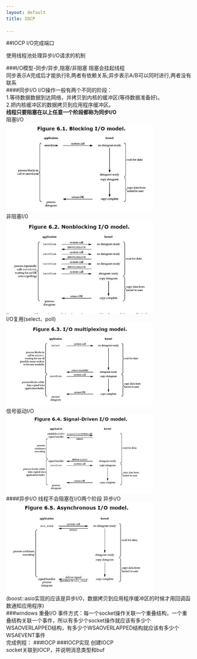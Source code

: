 ```yaml
---
layout: default
title: IOCP

---
```


##IOCP I/O完成端口

使用线程池处理异步I/O请求的机制

###I/O模型-同步/异步,阻塞/非阻塞
阻塞会挂起线程  
同步表示A完成后才能执行B,两者有依赖关系;异步表示A/B可以同时进行,两者没有联系  
####同步I/O
I/O操作一般有两个不同的阶段：  
1.等待数据数据到达网络，并拷贝到内核的缓冲区(等待数据准备好)。   
2.把内核缓冲区的数据拷贝到应用程序缓冲区。  
**线程只要阻塞在以上任意一个阶段都称为同步I/O**  
阻塞I/O  
![](https://github.com/garydai/garydai.github.com/raw/master/_posts/pic/blockiomodel.JPG)  
非阻塞I/0  
![](https://github.com/garydai/garydai.github.com/raw/master/_posts/pic/nonblockingiomodel.JPG)  
I/O复用(select、poll)  
![](https://github.com/garydai/garydai.github.com/raw/master/_posts/pic/iomultiplexingmodel.JPG)  
信号驱动I/O  
![](https://github.com/garydai/garydai.github.com/raw/master/_posts/pic/singledriveniomodel.JPG)  
####异步I/O
线程不会阻塞在I/O两个阶段
异步i/O  
![](https://github.com/garydai/garydai.github.com/raw/master/_posts/pic/AsynchronousIOModel.JPG)  
(boost::asio实现的应该是异步I/0，数据拷贝到应用程序缓冲区的时候才用回调函数通知应用程序)  
###windows 重叠I/O
事件方式：每一个socket操作关联一个重叠结构，一个重叠结构关联一个事件，所以有多少个socket操作就应该有多少个WSAOVERLAPPED结构，有多少个WSAOVERLAPPED结构就应该有多少个WSAEVENT事件  
完成例程：
###IOCP 
###IOCP实现
创建IOCP  
socket关联到IOCP，并说明消息类型和buf  


